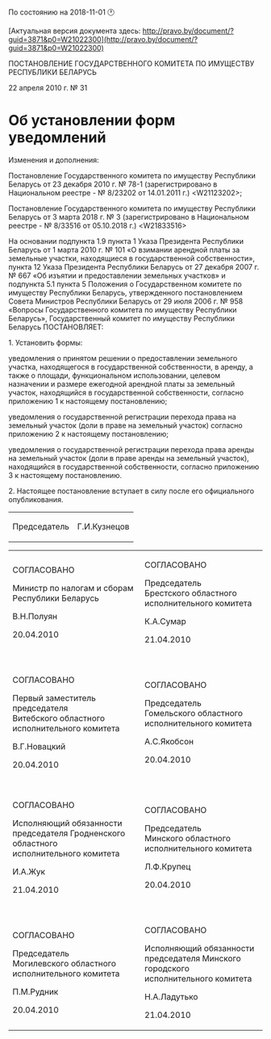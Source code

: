 По состоянию на 2018-11-01 &#x1F550;

[Актуальная версия документа здесь: http://pravo.by/document/?guid=3871&p0=W21022300](http://pravo.by/document/?guid=3871&p0=W21022300)

<p>ПОСТАНОВЛЕНИЕ ГОСУДАРСТВЕННОГО КОМИТЕТА ПО ИМУЩЕСТВУ РЕСПУБЛИКИ БЕЛАРУСЬ</p>
<p>22 апреля 2010 г. № 31</p>
<h1>Об установлении форм уведомлений</h1>
<p>Изменения и дополнения:</p>
<p>Постановление Государственного комитета по имуществу Республики Беларусь от 23 декабря 2010 г. № 78-1 (зарегистрировано в Национальном реестре - № 8/23202 от 14.01.2011 г.) &lt;W21123202&gt;;</p>
<p>Постановление Государственного комитета по имуществу Республики Беларусь от 3 марта 2018 г. № 3 (зарегистрировано в Национальном реестре - № 8/33516 от 05.10.2018 г.) &lt;W21833516&gt;</p>
<p></p>
<p>На основании подпункта 1.9 пункта 1 Указа Президента Республики Беларусь от 1 марта 2010 г. № 101 «О взимании арендной платы за земельные участки, находящиеся в государственной собственности», пункта 12 Указа Президента Республики Беларусь от 27 декабря 2007 г. № 667 «Об изъятии и предоставлении земельных участков» и подпункта 5.1 пункта 5 Положения о Государственном комитете по имуществу Республики Беларусь, утвержденного постановлением Совета Министров Республики Беларусь от 29 июля 2006 г. № 958 «Вопросы Государственного комитета по имуществу Республики Беларусь», Государственный комитет по имуществу Республики Беларусь ПОСТАНОВЛЯЕТ:</p>
<p>1. Установить формы:</p>
<p>уведомления о принятом решении о предоставлении земельного участка, находящегося в государственной собственности, в аренду, а также о площади, функциональном использовании, целевом назначении и размере ежегодной арендной платы за земельный участок, находящийся в государственной собственности, согласно приложению 1 к настоящему постановлению;</p>
<p>уведомления о государственной регистрации перехода права на земельный участок (доли в праве на земельный участок) согласно приложению 2 к настоящему постановлению;</p>
<p>уведомления о государственной регистрации перехода права аренды на земельный участок (доли в праве аренды на земельный участок), находящийся в государственной собственности, согласно приложению 3 к настоящему постановлению.</p>
<p>2. Настоящее постановление вступает в силу после его официального опубликования. </p>
<p></p>
<table><tr>
<td><p>Председатель</p></td>
<td><p>Г.И.Кузнецов</p></td>
</tr></table>
<p></p>
<table>
<tr>
<td>
<p>СОГЛАСОВАНО</p>
<p>Министр по налогам и сборам <br>Республики Беларусь</p>
<p>В.Н.Полуян</p>
<p>20.04.2010</p>
</td>
<td>
<p>СОГЛАСОВАНО</p>
<p>Председатель<br>Брестского областного <br>исполнительного комитета</p>
<p>К.А.Сумар</p>
<p>21.04.2010</p>
</td>
</tr>
<tr>
<td><p></p></td>
<td><p></p></td>
</tr>
<tr>
<td>
<p>СОГЛАСОВАНО</p>
<p>Первый заместитель председателя <br>Витебского областного <br>исполнительного комитета</p>
<p>В.Г.Новацкий</p>
<p>20.04.2010</p>
</td>
<td>
<p>СОГЛАСОВАНО</p>
<p>Председатель<br>Гомельского областного <br>исполнительного комитета</p>
<p>А.С.Якобсон</p>
<p>20.04.2010</p>
</td>
</tr>
<tr>
<td><p></p></td>
<td><p></p></td>
</tr>
<tr>
<td>
<p>СОГЛАСОВАНО</p>
<p>Исполняющий обязанности <br>председателя Гродненского областного <br>исполнительного комитета</p>
<p>И.А.Жук</p>
<p>21.04.2010</p>
</td>
<td>
<p>СОГЛАСОВАНО</p>
<p>Председатель<br>Минского областного <br>исполнительного комитета</p>
<p>Л.Ф.Крупец</p>
<p>20.04.2010</p>
</td>
</tr>
<tr>
<td><p></p></td>
<td><p></p></td>
</tr>
<tr>
<td>
<p>СОГЛАСОВАНО</p>
<p>Председатель<br>Могилевского областного<br>исполнительного комитета</p>
<p>П.М.Рудник</p>
<p>20.04.2010</p>
</td>
<td>
<p>СОГЛАСОВАНО</p>
<p>Исполняющий обязанности <br>председателя Минского городского <br>исполнительного комитета</p>
<p>Н.А.Ладутько</p>
<p>21.04.2010</p>
</td>
</tr>
</table>
<p></p>